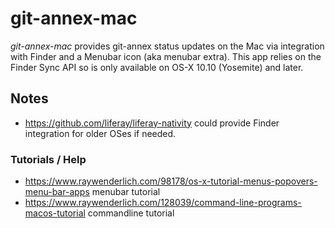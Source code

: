 # git-annex-mac
*git-annex-mac* provides git-annex status updates on the Mac via integration with Finder and a Menubar icon (aka menubar extra). This app relies on the Finder Sync API so is only available on OS-X 10.10 (Yosemite) and later.

## Notes
 * https://github.com/liferay/liferay-nativity could provide Finder integration for older OSes if needed.

### Tutorials / Help
 * https://www.raywenderlich.com/98178/os-x-tutorial-menus-popovers-menu-bar-apps menubar tutorial
 * https://www.raywenderlich.com/128039/command-line-programs-macos-tutorial commandline tutorial
